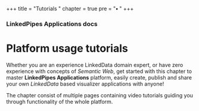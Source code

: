 +++
title = "Tutorials "
chapter = true
pre = "<b>• </b>"
+++

### LinkedPipes Applications docs

# Platform usage tutorials

Whether you are an experience LinkedData domain expert, or have zero experience with concepts of _Semantic Web_,
get started with this chapter to master **LinkedPipes Applications** platform, easily create, publish and share your own
_LinkedData_ based visualizer applications with anyone!

The chapter consist of multiple pages containing video tutorials guiding you through functionality of the whole platform.
